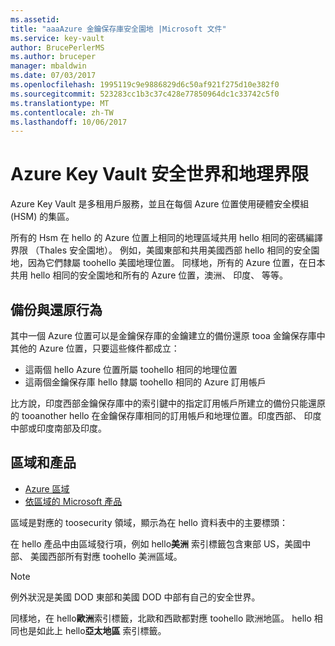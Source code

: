 ```yaml
---
ms.assetid: 
title: "aaaAzure 金鑰保存庫安全園地 |Microsoft 文件"
ms.service: key-vault
author: BrucePerlerMS
ms.author: bruceper
manager: mbaldwin
ms.date: 07/03/2017
ms.openlocfilehash: 1995119c9e9886829d6c50af921f275d10e382f0
ms.sourcegitcommit: 523283cc1b3c37c428e77850964dc1c33742c5f0
ms.translationtype: MT
ms.contentlocale: zh-TW
ms.lasthandoff: 10/06/2017
---
```

# <a name="azure-key-vault-security-worlds-and-geographic-boundaries"></a>Azure Key Vault 安全世界和地理界限

Azure Key Vault 是多租用戶服務，並且在每個 Azure 位置使用硬體安全模組 (HSM) 的集區。 

所有的 Hsm 在 hello 的 Azure 位置上相同的地理區域共用 hello 相同的密碼編譯界限 （Thales 安全園地）。 例如，美國東部和共用美國西部 hello 相同的安全園地，因為它們隸屬 toohello 美國地理位置。 同樣地，所有的 Azure 位置，在日本共用 hello 相同的安全園地和所有的 Azure 位置，澳洲、 印度、 等等。 

## <a name="backup-and-restore-behavior"></a>備份與還原行為

其中一個 Azure 位置可以是金鑰保存庫的金鑰建立的備份還原 tooa 金鑰保存庫中其他的 Azure 位置，只要這些條件都成立：

- 這兩個 hello Azure 位置所屬 toohello 相同的地理位置
- 這兩個金鑰保存庫 hello 隸屬 toohello 相同的 Azure 訂用帳戶

比方說，印度西部金鑰保存庫中的索引鍵中的指定訂用帳戶所建立的備份只能還原的 tooanother hello 在金鑰保存庫相同的訂用帳戶和地理位置。印度西部、 印度中部或印度南部及印度。

## <a name="regions-and-products"></a>區域和產品

- [Azure 區域](https://azure.microsoft.com/regions/)
- [依區域的 Microsoft 產品](https://azure.microsoft.com/regions/services/)

區域是對應的 toosecurity 領域，顯示為在 hello 資料表中的主要標頭：

在 hello 產品中由區域發行項，例如 hello**美洲** 索引標籤包含東部 US，美國中部、 美國西部所有對應 toohello 美洲區域。 

>[!NOTE]
>例外狀況是美國 DOD 東部和美國 DOD 中部有自己的安全世界。 

同樣地，在 hello**歐洲**索引標籤，北歐和西歐都對應 toohello 歐洲地區。 hello 相同也是如此上 hello**亞太地區** 索引標籤。



